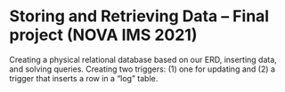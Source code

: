 # Storing and Retrieving Data – Final project (NOVA IMS 2021)
Creating a physical relational database based on our ERD, inserting data, and solving queries. 
Creating two triggers: (1) one for updating and (2) a trigger that inserts a row in a “log” table.
